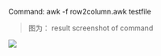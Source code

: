 Command: awk -f row2column.awk testfile

> 图为： result screenshot of command
<img src="https://github.com/tingkts/CodeSnippets/blob/master/linux%20shell%20script/row2cloume/screenshot%20of%20command%20result.PNG"/>
